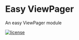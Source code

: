 # Easy ViewPager
An easy ViewPager module

[![license](https://img.shields.io/github/license/mashape/apistatus.svg)](https://github.com/GregoryHo/EasyViewPager/blob/master/LICENSE)